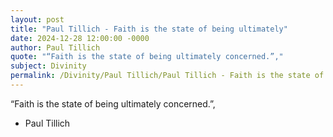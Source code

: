 ```yaml
---
layout: post
title: "Paul Tillich - Faith is the state of being ultimately"
date: 2024-12-28 12:00:00 -0000
author: Paul Tillich
quote: "“Faith is the state of being ultimately concerned.”,"
subject: Divinity
permalink: /Divinity/Paul Tillich/Paul Tillich - Faith is the state of being ultimately
---
```


“Faith is the state of being ultimately concerned.”,

- Paul Tillich
